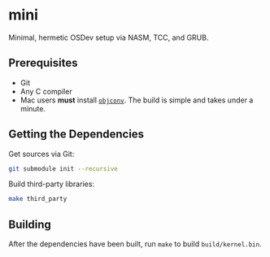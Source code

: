 # mini
Minimal, hermetic OSDev setup via NASM, TCC, and GRUB.

## Prerequisites
* Git
* Any C compiler
* Mac users **must** install [`objconv`](http://www.agner.org/optimize/#objconv).
The build is simple and takes under a minute.

## Getting the Dependencies
Get sources via Git:

```bash
git submodule init --recursive
```

Build third-party libraries:

```bash
make third_party
```

## Building
After the dependencies have been built, run `make` to build
`build/kernel.bin`.
